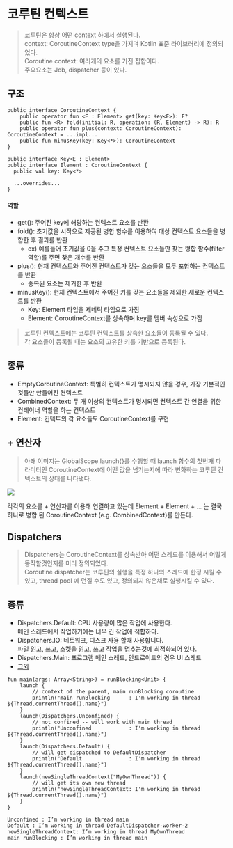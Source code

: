 # 코루틴 컨텍스트
> 코루틴은 항상 어떤 context 하에서 실행된다.  
context: CoroutineContext type을 가지며 Kotlin 표준 라이브러리에 정의되었다.  
Coroutine context: 여러개의 요소를 가진 집합이다.  
주요요소는 Job, dispatcher 등이 있다.

## 구조
```
public interface CoroutineContext {
    public operator fun <E : Element> get(key: Key<E>): E?
    public fun <R> fold(initial: R, operation: (R, Element) -> R): R
    public operator fun plus(context: CoroutineContext): CoroutineContext = ...impl...
    public fun minusKey(key: Key<*>): CoroutineContext
}

public interface Key<E : Element>
public interface Element : CoroutineContext {
  public val key: Key<*>
  
  ...overrides...
}
```

#### 역할
- get(): 주어진 key에 해당하는 컨텍스트 요소를 반환  
- fold(): 초기값을 시작으로 제공된 병합 함수를 이용하여 대상 컨텍스트 요소들을 병합한 후 결과를 반환
  - ex) 예를들어 초기값을 0을 주고 특정 컨텍스트 요소들만 찾는 병합 함수(filter 역할)를 주면 찾은 개수를 반환
- plus(): 현재 컨텍스트와 주어진 컨텍스트가 갖는 요소들을 모두 포함하는 컨텍스트를 반환
  - 중복된 요소는 제거한 후 반환
- minusKey(): 현재 컨텍스트에서 주어진 키를 갖는 요소들을 제외한 새로운 컨텍스트를 반환
  - Key: Element 타입을 제네릭 타입으로 가짐
  - Element: CoroutineContext를 상속하며 key를 멤버 속성으로 가짐 

> 코루틴 컨텍스트에는 코루틴 컨텍스트를 상속한 요소들이 등록될 수 있다.  
각 요소들이 등록될 때는 요소의 고유한 키를 기반으로 등록된다.

## 종류
- EmptyCoroutineContext: 특별히 컨텍스트가 명시되지 않을 경우, 가장 기본적인 것들만 만들어진 컨텍스트
- CombinedContext: 두 개 이상의 컨텍스트가 명시되면 컨텍스트 간 연결을 위한 컨테이너 역할을 하는 컨텍스트
- Element: 컨텍트의 각 요소들도 CoroutineContext를 구현

## + 연산자
> 아래 이미지는 GlobalScope.launch{}를 수행할 때 launch 함수의 첫번째 파라미터인 CoroutineContext에 어떤 값을 넘기는지에 따라 변화하는 코루틴 컨텍스트의 상태를 나타낸다.

<img src="https://miro.medium.com/max/1400/1*K9Ky5pV6CMvaULvaxenqIQ.png">

각각의 요소를 + 연산자를 이용해 연결하고 있는데 Element + Element + … 는 결국 하나로 병합 된 CoroutineContext (e.g. CombinedContext)를 만든다.

## Dispatchers
> Dispatchers는 CoroutineContext를 상속받아 어떤 스레드를 이용해서 어떻게 동작할것인지를 미리 정의되었다.  
Coroutine dispatcher는 코루틴의 실행을 특정 하나의 스레드에 한정 시킬 수 있고, thread pool 에 던질 수도 있고, 정의되지 않은채로 실행시킬 수 있다.

## 종류
- Dispatchers.Default: CPU 사용량이 많은 작업에 사용한다.  
메인 스레드에서 작업하기에는 너무 긴 작업에 적합하다.
- Dispatchers.IO: 네트워크, 디스크 사용 할때 사용합니다.  
파일 읽고, 쓰고, 소켓을 읽고, 쓰고 작업을 멈추는것에 최적화되어 있다.
- Dispatchers.Main: 프로그램 메인 스레드, 안드로이드의 경우 UI 스레드
- [그외](https://kotlin.github.io/kotlinx.coroutines/kotlinx-coroutines-core/kotlinx.coroutines/-coroutine-dispatcher/index.html)

```
fun main(args: Array<String>) = runBlocking<Unit> {
    launch {
        // context of the parent, main runBlocking coroutine
        println("main runBlocking      : I'm working in thread ${Thread.currentThread().name}")
    }
    launch(Dispatchers.Unconfined) {
        // not confined -- will work with main thread
        println("Unconfined            : I'm working in thread ${Thread.currentThread().name}")
    }
    launch(Dispatchers.Default) {
        // will get dispatched to DefaultDispatcher
        println("Default               : I'm working in thread ${Thread.currentThread().name}")
    }
    launch(newSingleThreadContext("MyOwnThread")) {
        // will get its own new thread
        println("newSingleThreadContext: I'm working in thread ${Thread.currentThread().name}")
    }
}

Unconfined : I’m working in thread main
Default : I’m working in thread DefaultDispatcher-worker-2
newSingleThreadContext: I’m working in thread MyOwnThread
main runBlocking : I’m working in thread main
```
